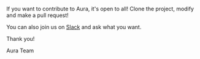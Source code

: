 If you want to contribute to Aura, it's open to all! Clone the project, modify and make a pull request!

You can also join us on [Slack](https://join.slack.com/t/aura-systems/shared_invite/enQtMjQ2ODgyMjgwNTY2LTFmYWY1ZDljNGNjZjRjODUyZWI2ODY0ZmMxNzljMmJjODI4YjRiZGIzN2JhNjAyNzdhOTI0MTgwNjhjNzQ4ZTM) and ask what you want.

Thank you!

Aura Team
